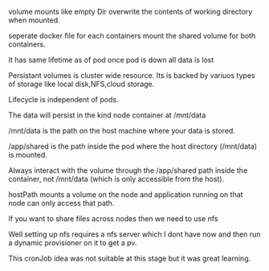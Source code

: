 volume mounts like empty Dir overwrite the contents of working directory when mounted.

seperate docker file for each containers mount the shared volume for both containers.

It has same lifetime as of pod once pod is down all data is lost

Persistant volumes is cluster wide resource. Its is backed by variuos types of storage like local disk,NFS,cloud storage.

Lifecycle is independent of pods. 

The data will persist in the kind node container at /mnt/data 

/mnt/data is the path on the host machine where your data is stored.

/app/shared is the path inside the pod where the host directory (/mnt/data) is mounted.

Always interact with the volume through the /app/shared path inside the container, not /mnt/data (which is only accessible from the host).

hostPath mounts a volume on the node and application running on that node can only access that path.

If you want to share files across nodes then we need to use nfs

Well setting up nfs requires a nfs server which I dont have now and then run a dynamic provisioner on it to get a pv. 

This cronJob idea was not suitable at this stage but it was great learning.

